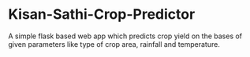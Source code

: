 # Kisan-Sathi-Crop-Predictor
A  simple flask based web app which predicts crop yield on the bases of given parameters like type of crop area, rainfall and temperature.

